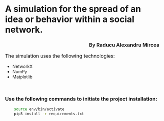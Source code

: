 # A simulation for the spread of an idea or behavior within a social network.

<h3 style="text-align: right">By Raducu Alexandru Mircea</h3>

<p style="font-size: 16px">
The simulation uses the following technologies:
</p>

<ul>
  <li>NetworkX</li>
  <li>NumPy</li>
  <li>Matplotlib</li>
</ul>

<br>

### Use the following commands to initiate the project installation:

```bash
    source env/bin/activate
    pip3 install -r requirements.txt
```
